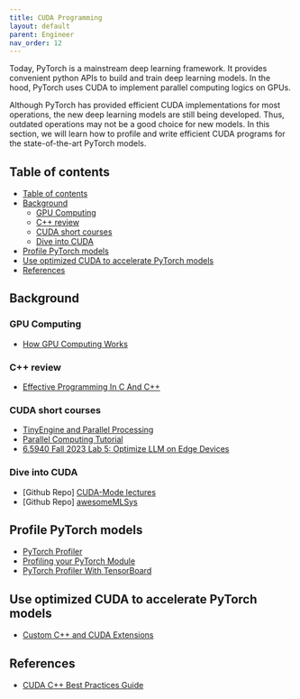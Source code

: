 ```yaml
---
title: CUDA Programming
layout: default
parent: Engineer
nav_order: 12
---
```


Today, PyTorch is a mainstream deep learning framework. It provides convenient python APIs to build and train deep learning models. In the hood, PyTorch uses CUDA to implement parallel computing logics on GPUs. 

Although PyTorch has provided efficient CUDA implementations for most operations, the new deep learning models are still being developed. Thus, outdated operations may not be a good choice for new models. In this section, we will learn how to profile and write efficient CUDA programs for the state-of-the-art PyTorch models.

## Table of contents
- [Table of contents](#table-of-contents)
- [Background](#background)
  - [GPU Computing](#gpu-computing)
  - [C++ review](#c-review)
  - [CUDA short courses](#cuda-short-courses)
  - [Dive into CUDA](#dive-into-cuda)
- [Profile PyTorch models](#profile-pytorch-models)
- [Use optimized CUDA to accelerate PyTorch models](#use-optimized-cuda-to-accelerate-pytorch-models)
- [References](#references)

## Background

### GPU Computing
- [How GPU Computing Works](https://www.nvidia.com/en-us/on-demand/session/gtcspring21-s31151/)

### C++ review
- [Effective Programming In C And C++](https://ocw.mit.edu/courses/6-s096-effective-programming-in-c-and-c-january-iap-2014/pages/lecture-notes/)

### CUDA short courses
- [TinyEngine and Parallel Processing](https://www.youtube.com/watch?app=desktop&v=gGcbn0ISOJM)
- [Parallel Computing Tutorial](https://github.com/mit-han-lab/parallel-computing-tutorial)
- [6.5940 Fall 2023 Lab 5: Optimize LLM on Edge Devices](https://docs.google.com/document/u/0/d/13IaTfPKjp0KiSBEhPdX9IxgXMIAZfiFjor37OWQJhMM/mobilebasic)

### Dive into CUDA
- [Github Repo] [CUDA-Mode lectures](https://github.com/cuda-mode/lectures)
- [Github Repo] [awesomeMLSys](https://github.com/cuda-mode/awesomeMLSys)

## Profile PyTorch models
- [PyTorch Profiler](https://pytorch.org/tutorials/recipes/recipes/profiler_recipe.html?highlight=profil)
- [Profiling your PyTorch Module](https://pytorch.org/tutorials/beginner/profiler.html?highlight=profiler)
- [PyTorch Profiler With TensorBoard](https://pytorch.org/tutorials/intermediate/tensorboard_profiler_tutorial.html?highlight=profile)

## Use optimized CUDA to accelerate PyTorch models
- [Custom C++ and CUDA Extensions](https://pytorch.org/tutorials/advanced/cpp_extension.html?highlight=cuda)

## References
- [CUDA C++ Best Practices Guide](https://docs.nvidia.com/cuda/cuda-c-best-practices-guide/index.html)




